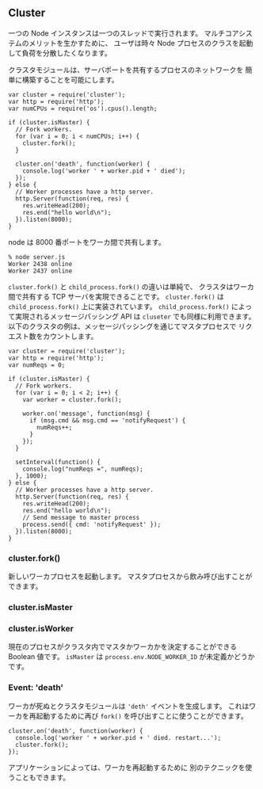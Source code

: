 ## Cluster

<!--
A single instance of Node runs in a single thread. To take advantage of
multi-core systems the user will sometimes want to launch a cluster of Node
processes to handle the load.
-->
一つの Node インスタンスは一つのスレッドで実行されます。
マルチコアシステムのメリットを生かすために、
ユーザは時々 Node プロセスのクラスを起動して負荷を分散したくなります。

<!--
The cluster module allows you to easily create a network of processes all
which share server ports.
-->
クラスタモジュールは、サーバポートを共有するプロセスのネットワークを
簡単に構築することを可能にします。

    var cluster = require('cluster');
    var http = require('http');
    var numCPUs = require('os').cpus().length;

    if (cluster.isMaster) {
      // Fork workers.
      for (var i = 0; i < numCPUs; i++) {
        cluster.fork();
      }

      cluster.on('death', function(worker) {
        console.log('worker ' + worker.pid + ' died');
      });
    } else {
      // Worker processes have a http server.
      http.Server(function(req, res) {
        res.writeHead(200);
        res.end("hello world\n");
      }).listen(8000);
    }

<!--
Running node will now share port 8000 between the workers:
-->
node は 8000 番ポートをワーカ間で共有します。

    % node server.js
    Worker 2438 online
    Worker 2437 online

<!--
The difference between `cluster.fork()` and `child_process.fork()` is simply
that cluster allows TCP servers to be shared between workers. `cluster.fork`
is implemented on top of `child_process.fork`. The message passing API that
is available with `child_process.fork` is available with `cluster` as well.
As an example, here is a cluster which keeps count of the number of requests
in the master process via message passing:
-->
`cluster.fork()` と `child_process.fork()` の違いは単純で、
クラスタはワーカ間で共有する TCP サーバを実現できることです。
`cluster.fork()` は `child_process.fork()` 上に実装されています。
`child_process.fork()` によって実現されるメッセージパッシング API は
`cluseter` でも同様に利用できます。
以下のクラスタの例は、メッセージパッシングを通じてマスタプロセスで
リクエスト数をカウントします。

    var cluster = require('cluster');
    var http = require('http');
    var numReqs = 0;

    if (cluster.isMaster) {
      // Fork workers.
      for (var i = 0; i < 2; i++) {
        var worker = cluster.fork();

        worker.on('message', function(msg) {
          if (msg.cmd && msg.cmd == 'notifyRequest') {
            numReqs++;
          }
        });
      }

      setInterval(function() {
        console.log("numReqs =", numReqs);
      }, 1000);
    } else {
      // Worker processes have a http server.
      http.Server(function(req, res) {
        res.writeHead(200);
        res.end("hello world\n");
        // Send message to master process
        process.send({ cmd: 'notifyRequest' });
      }).listen(8000);
    }



### cluster.fork()

<!--
Spawn a new worker process. This can only be called from the master process.
-->
新しいワーカプロセスを起動します。
マスタプロセスから飲み呼び出すことができます。

### cluster.isMaster
### cluster.isWorker

<!--
Boolean flags to determine if the current process is a master or a worker
process in a cluster. A process `isMaster` if `process.env.NODE_WORKER_ID`
is undefined.
-->
現在のプロセスがクラスタ内でマスタかワーカかを決定することができる
Boolean 値です。
`isMaster` は `process.env.NODE_WORKER_ID` が未定義かどうかです。


### Event: 'death'

<!--
When any of the workers die the cluster module will emit the 'death' event.
This can be used to restart the worker by calling `fork()` again.
-->
ワーカが死ぬとクラスタモジュールは `'deth'` イベントを生成します。
これはワーカを再起動するために再び `fork()`
を呼び出すことに使うことができます。

    cluster.on('death', function(worker) {
      console.log('worker ' + worker.pid + ' died. restart...');
      cluster.fork();
    });
  
<!--
Different techniques can be used to restart the worker depending on the
application.
-->
アプリケーションによっては、ワーカを再起動するために
別のテクニックを使うこともできます。
